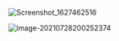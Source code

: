 ![Screenshot_1627462516](C:\Users\59501\Desktop\Screenshot_1627462516.png)

![image-20210728200252374](C:\Users\59501\AppData\Roaming\Typora\typora-user-images\image-20210728200252374.png)



